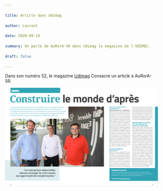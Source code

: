 ```yaml
---

title: Article dans Udimag

author: Laurent

date: 2020-09-10

summary: On parle de AuRorA-5R dans Udimag le magazine de l'UDIMEC.

draft: false

---
```


Dans son numéro 52, le magazine [Udimag](https://www.google.com/url?q=https://www.udimec.fr/sites/default/files/udimag_52_planche_bd.pdf&sa=D&ust=1610444107671000&usg=AOvVaw1fVL5PcEorVBExqE4IYNhN) Consacre un article à AuRorA-5R.

![](images/image1.png)

